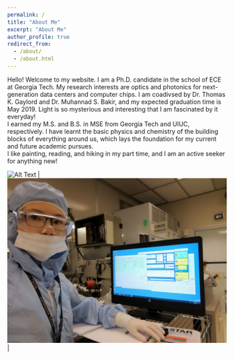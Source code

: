 ```yaml
---
permalink: /
title: "About Me"
excerpt: "About Me"
author_profile: true
redirect_from: 
  - /about/
  - /about.html
---
```


Hello! Welcome to my website. I am a Ph.D. candidate in the school of ECE at Georgia Tech. My research interests are optics and photonics for next-generation data centers and computer chips. I am coadivsed by Dr. Thomas K. Gaylord and Dr. Muhannad S. Bakir, and my expected graduation time is May 2019. Light is so mysterious and interesting that I am fascinated by it everyday!<br/>
I earned my M.S. and B.S. in MSE from Georgia Tech and UIUC, respectively. I have learnt the basic physics and chemistry of the building blocks of everything around us, which lays the foundation for my current and future academic pursues. <br/>
I like painting, reading, and hiking in my part time, and I am an active seeker for anything new!


![Alt Text](https://github.com/congshanwan/congshanwan.github.io/raw/master/images/fig_JEOL.jpg)  |  ![Alt Text](https://github.com/congshanwan/congshanwan.github.io/raw/master/images/fig_tystar.jpg) |
